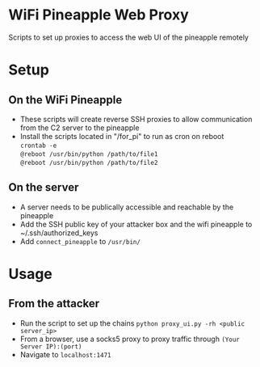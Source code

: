 # WiFi Pineapple Web Proxy
Scripts to set up proxies to access the web UI of the pineapple remotely
# Setup
## On the WiFi Pineapple
- These scripts will create reverse SSH proxies to allow communication from the C2 server to the pineapple
- Install the scripts located in "/for_pi" to run as cron on reboot\
`crontab -e`\
`@reboot /usr/bin/python /path/to/file1`\
`@reboot /usr/bin/python /path/to/file2`

## On the server
- A server needs to be publically accessible and reachable by the pineapple
- Add the SSH public key of your attacker box and the wifi pineapple to ~/.ssh/authorized_keys
- Add `connect_pineapple` to `/usr/bin/`

# Usage
## From the attacker
- Run the script to set up the chains
`python proxy_ui.py -rh <public server_ip>`
- From a browser, use a socks5 proxy to proxy traffic through `(Your Server IP):(port)`
- Navigate to `localhost:1471`
